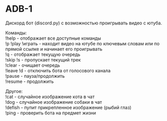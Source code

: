 # ADB-1
Дискорд бот (discord.py) с возможностью проигрывать видео с ютуба.

Команды:  
!help - отображает все доступные команды  
!p !play !играть <keywords> - находит видео на ютубе по ключевым словам или по прямой ссылке и начинает его проигрывать  
!q - отображает текущую очередь  
!skip !s - пропускает текущий трек  
!clear - очищает очередь  
!leave !d - отключить бота от голосового канала  
!pause - пауза/продолжить  
!resume - продолжить  
  
Другое:  
!cat - случайное изображение кота в чат  
!dog - случайное изображение собаки в чат  
!defish - пупит прикрепленное изображение (рыбий глаз)  
!ping - проверить бота на предмет жизни  
